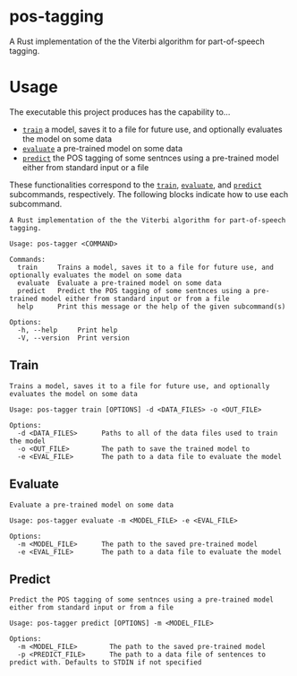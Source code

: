 # pos-tagging

A Rust implementation of the the Viterbi algorithm for part-of-speech tagging.

# Usage
The executable this project produces has the capability to...
* [`train`](#Train) a model, saves it to a file for future use, and optionally evaluates the model on some data
* [`evaluate`](#Evaluate) a pre-trained model on some data
* [`predict`](#Predict) the POS tagging of some sentnces using a pre-trained model either from standard input or a file

These functionalities correspond to the [`train`](#Train), [`evaluate`](#Evaluate), and [`predict`](#Predict) subcommands, respectively. The following blocks indicate how to use each subcommand.

```
A Rust implementation of the the Viterbi algorithm for part-of-speech tagging.

Usage: pos-tagger <COMMAND>

Commands:
  train     Trains a model, saves it to a file for future use, and optionally evaluates the model on some data
  evaluate  Evaluate a pre-trained model on some data
  predict   Predict the POS tagging of some sentnces using a pre-trained model either from standard input or from a file
  help      Print this message or the help of the given subcommand(s)

Options:
  -h, --help     Print help
  -V, --version  Print version
```

## Train
```
Trains a model, saves it to a file for future use, and optionally evaluates the model on some data

Usage: pos-tagger train [OPTIONS] -d <DATA_FILES> -o <OUT_FILE>

Options:
  -d <DATA_FILES>      Paths to all of the data files used to train the model
  -o <OUT_FILE>        The path to save the trained model to
  -e <EVAL_FILE>       The path to a data file to evaluate the model
```

## Evaluate
```
Evaluate a pre-trained model on some data

Usage: pos-tagger evaluate -m <MODEL_FILE> -e <EVAL_FILE>

Options:
  -m <MODEL_FILE>      The path to the saved pre-trained model
  -e <EVAL_FILE>       The path to a data file to evaluate the model
```

## Predict
```
Predict the POS tagging of some sentnces using a pre-trained model either from standard input or from a file

Usage: pos-tagger predict [OPTIONS] -m <MODEL_FILE>

Options:
  -m <MODEL_FILE>        The path to the saved pre-trained model
  -p <PREDICT_FILE>      The path to a data file of sentences to predict with. Defaults to STDIN if not specified
```
